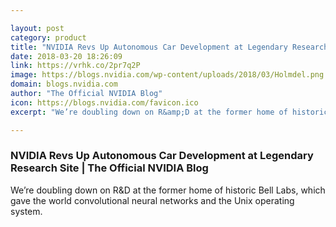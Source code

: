 ```yaml
---

layout: post
category: product
title: "NVIDIA Revs Up Autonomous Car Development at Legendary Research Site"
date: 2018-03-20 18:26:09
link: https://vrhk.co/2pr7q2P
image: https://blogs.nvidia.com/wp-content/uploads/2018/03/Holmdel.png
domain: blogs.nvidia.com
author: "The Official NVIDIA Blog"
icon: https://blogs.nvidia.com/favicon.ico
excerpt: "We’re doubling down on R&amp;D at the former home of historic Bell Labs, which gave the world convolutional neural networks and the Unix operating system."

---
```


### NVIDIA Revs Up Autonomous Car Development at Legendary Research Site | The Official NVIDIA Blog

We’re doubling down on R&amp;D at the former home of historic Bell Labs, which gave the world convolutional neural networks and the Unix operating system.